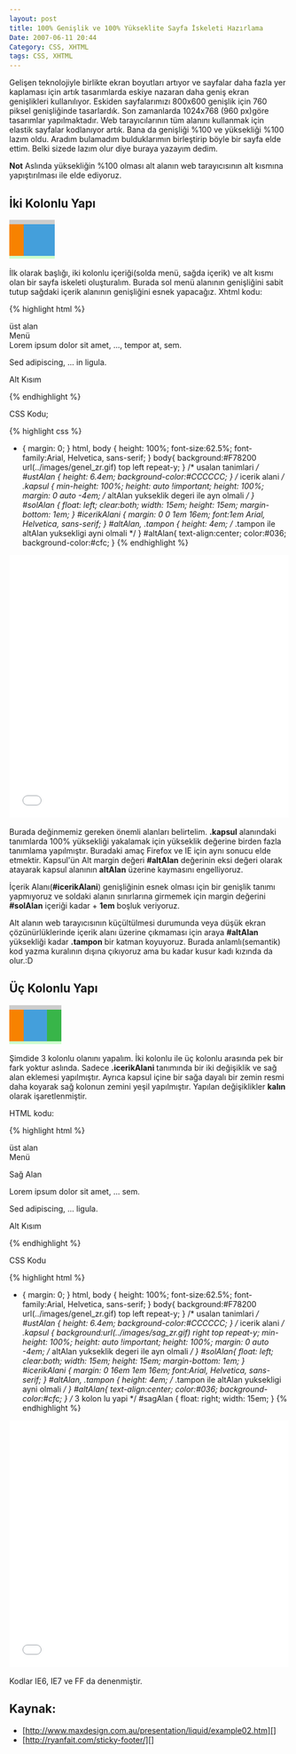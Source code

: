 ```yaml
---
layout: post
title: 100% Genişlik ve 100% Yükseklite Sayfa İskeleti Hazırlama
Date: 2007-06-11 20:44
Category: CSS, XHTML
tags: CSS, XHTML
---
```


Gelişen teknolojiyle birlikte ekran boyutları artıyor ve sayfalar daha
fazla yer kaplaması için artık tasarımlarda eskiye nazaran daha geniş
ekran genişlikleri kullanılıyor. Eskiden sayfalarımızı 800x600 genişlik
için 760 piksel genişliğinde tasarlardık. Son zamanlarda 1024x768 (960
px)göre tasarımlar yapılmaktadır. Web tarayıcılarının tüm alanını
kullanmak için elastik sayfalar kodlanıyor artık. Bana da genişliği %100
ve yüksekliği %100 lazım oldu. Aradım bulamadım bulduklarımın
birleştirip böyle bir sayfa elde ettim. Belki sizede lazım olur diye
buraya yazayım dedim.

**Not**
Aslında yüksekliğin %100 olması alt alanın web tarayıcısının alt kısmına
yapıştırılması ile elde ediyoruz.

## İki Kolonlu Yapı

![İki Kolon][]

İlk olarak başlığı, iki kolonlu içeriği(solda menü, sağda
içerik) ve alt kısmı olan bir sayfa iskeleti oluşturalım. Burada sol
menü alanının genişliğini sabit tutup sağdaki içerik alanının
genişliğini esnek yapacağız. Xhtml kodu:

{% highlight html %}
<div class="kapsul">
	<div id="ustAlan"> üst alan
	</div>
	<div id="solAlan">Menü</div>
	<div id="icerikAlani">
	Lorem ipsum dolor sit amet, ..., tempor at, sem.
	<p>Sed adipiscing, ... in ligula. </p>
	</div>
	<div class="tampon"></div>
</div>
<div id="altAlan">
	<p>Alt Kısım</p>
</div>
{% endhighlight %}

CSS Kodu;

{% highlight css %}
* {
margin: 0;
}
html, body {
    height: 100%;
    font-size:62.5%;
    font-family:Arial, Helvetica, sans-serif;
}
body{
	background:#F78200 url(../images/genel_zr.gif) top left repeat-y;
}
/* usalan tanimlari */
#ustAlan {
height: 6.4em;
background-color:#CCCCCC;
}
/* icerik alani */
.kapsul {
    min-height: 100%;
    height: auto !important;
    height: 100%;
    margin: 0 auto -4em; /* altAlan yukseklik degeri ile ayn olmali */
}
#solAlan
{
    float: left;
    clear:both;
    width: 15em;
    height: 15em;
    margin-bottom: 1em;
}
#icerikAlani
{
    margin: 0 0 1em 16em;
    font:1em Arial, Helvetica, sans-serif;
}
#altAlan, .tampon {
	height: 4em; /* .tampon ile altAlan yuksekligi ayni olmali */
}
#altAlan{
    text-align:center;
    color:#036;
    background-color:#cfc;
}
{% endhighlight %}

<iframe height='473' scrolling='no' src='//codepen.io/fatihhayri/embed/LNLPwj/?height=473&theme-id=13521&default-tab=result' frameborder='no' allowtransparency='true' allowfullscreen='true' style='width: 100%;'></iframe>

Burada değinmemiz gereken önemli alanları belirtelim. **.kapsul**
alanındaki tanımlarda 100% yüksekliği yakalamak için yükseklik değerine
birden fazla tanımlama yapılmıştır. Buradaki amaç Firefox ve IE için
aynı sonucu elde etmektir. Kapsul'ün Alt margin değeri **#altAlan**
değerinin eksi değeri olarak atayarak kapsul alanının **altAlan**
üzerine kaymasını engelliyoruz.

İçerik Alanı(**#icerikAlani**) genişliğinin esnek olması için bir
genişlik tanımı yapmıyoruz ve soldaki alanın sınırlarına girmemek için
margin değerini **#solAlan** içeriği kadar + **1em** boşluk veriyoruz.

Alt alanın web tarayıcısının küçültülmesi durumunda veya düşük ekran
çözünürlüklerinde içerik alanı üzerine çıkmaması için araya
**#altAlan** yüksekliği kadar **.tampon** bir katman koyuyoruz. Burada
anlamlı(semantik) kod yazma kuralının dışına çıkıyoruz ama bu kadar
kusur kadı kızında da olur.:D

## Üç Kolonlu Yapı

![Üç kolon][]

Şimdide 3 kolonlu olanını yapalım. İki kolonlu ile üç
kolonlu arasında pek bir fark yoktur aslında. Sadece **.icerikAlani**
tanımında bir iki değişiklik ve sağ alan eklemesi yapılmıştır. Ayrıca
kapsul içine bir sağa dayalı bir zemin resmi daha koyarak sağ kolonun
zemini yeşil yapılmıştır. Yapılan değişiklikler **kalın** olarak
işaretlenmiştir.

HTML kodu:

{% highlight html %}
<div class="kapsul">
	<div id="ustAlan"> üst alan</div>
	<div id="solAlan">Menü</div>
	<div id="sagAlan">
		<p>Sağ Alan </p>
	</div>
	<div id="icerikAlani">
	Lorem ipsum dolor sit amet, ... sem.
	<p>Sed adipiscing, ... ligula. </p>
	</div>
	<div class="tampon"></div>
</div>
<div id="altAlan">
	<p>Alt Kısım</p>
</div>
{% endhighlight %}

CSS Kodu

{% highlight html %}
* {
	margin: 0;
}
html, body {
    height: 100%;
    font-size:62.5%;
    font-family:Arial, Helvetica, sans-serif;
}
body{
	background:#F78200 url(../images/genel_zr.gif) top left repeat-y;
}
/* usalan tanimlari */
#ustAlan {
    height: 6.4em;
    background-color:#CCCCCC;
}
/* icerik alani */
.kapsul {
    background:url(../images/sag_zr.gif) right top repeat-y;
    min-height: 100%;
    height: auto !important;
    height: 100%;
    margin: 0 auto -4em; /* altAlan yukseklik degeri ile ayn olmali */
}
#solAlan{
    float: left;
    clear:both;
    width: 15em;
    height: 15em;
    margin-bottom: 1em;
}
#icerikAlani
{
    margin: 0 16em 1em 16em;
    font:Arial, Helvetica, sans-serif;
}
#altAlan, .tampon {
	height: 4em; /* .tampon ile altAlan yuksekligi ayni olmali */
}
#altAlan{
    text-align:center;
    color:#036;
    background-color:#cfc;
}
/* 3 kolon lu yapi */
#sagAlan
{
    float: right;
    width: 15em;
}
{% endhighlight %}

<iframe height='444' scrolling='no' src='//codepen.io/fatihhayri/embed/rewNBL/?height=444&theme-id=13521&default-tab=result' frameborder='no' allowtransparency='true' allowfullscreen='true' style='width: 100%;'>
</iframe>

Kodlar IE6, IE7 ve FF da denenmiştir.

## Kaynak:

-   [http://www.maxdesign.com.au/presentation/liquid/example02.htm][]
-   [http://ryanfait.com/sticky-footer/][]

  [İki Kolon]: /images/iki_kolon_yuzde.gif
  [Üç kolon]: /images/uc_kolon_yuzde.gif
  [http://www.maxdesign.com.au/presentation/liquid/example02.htm]: http://www.maxdesign.com.au/presentation/liquid/example02.htm
  [http://ryanfait.com/sticky-footer/]: http://ryanfait.com/sticky-footer/
